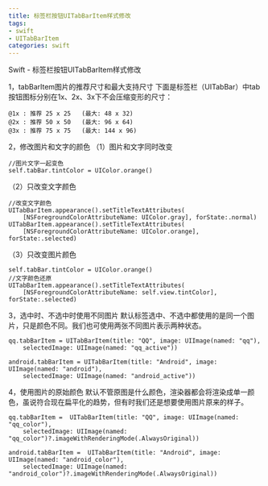 ```yaml
---
title: 标签栏按钮UITabBarItem样式修改
tags: 
- swift
- UITabBarItem
categories: swift
---
```


Swift - 标签栏按钮UITabBarItem样式修改

1，tabBarItem图片的推荐尺寸和最大支持尺寸
下面是标签栏（UITabBar）中tab按钮图标分别在1x、2x、3x下不会压缩变形的尺寸：

```
@1x : 推荐 25 x 25   (最大: 48 x 32)
@2x : 推荐 50 x 50   (最大: 96 x 64)
@3x : 推荐 75 x 75   (最大: 144 x 96)
```

2，修改图片和文字的颜色 
（1）图片和文字同时改变

```
//图片文字一起变色
self.tabBar.tintColor = UIColor.orange()
```

（2）只改变文字颜色

```
//改变文字颜色
UITabBarItem.appearance().setTitleTextAttributes(
    [NSForegroundColorAttributeName: UIColor.gray], forState:.normal)
UITabBarItem.appearance().setTitleTextAttributes(
    [NSForegroundColorAttributeName: UIColor.orange], forState:.selected)
```

（3）只改变图片颜色

```
self.tabBar.tintColor = UIColor.orange()
//文字颜色还原
UITabBarItem.appearance().setTitleTextAttributes(
    [NSForegroundColorAttributeName: self.view.tintColor], forState:.selected)
```

3，选中时、不选中时使用不同图片
默认标签选中、不选中都使用的是同一个图片，只是颜色不同。我们也可使用两张不同图片表示两种状态。

```
qq.tabBarItem = UITabBarItem(title: "QQ", image: UIImage(named: "qq"),
    selectedImage: UIImage(named: "qq_active"))
 
android.tabBarItem = UITabBarItem(title: "Android", image: UIImage(named: "android"),
    selectedImage: UIImage(named: "android_active"))
```

4，使用图片的原始颜色
默认不管原图是什么颜色，渲染器都会将渲染成单一颜色，虽说符合现在扁平化的趋势，但有时我们还是想要使用图片原来的样子。

```
qq.tabBarItem =  UITabBarItem(title: "QQ", image: UIImage(named: "qq_color"),
    selectedImage: UIImage(named: "qq_color")?.imageWithRenderingMode(.AlwaysOriginal))
 
android.tabBarItem =  UITabBarItem(title: "Android", image: UIImage(named: "android_color"),
    selectedImage: UIImage(named: "android_color")?.imageWithRenderingMode(.AlwaysOriginal))
```




